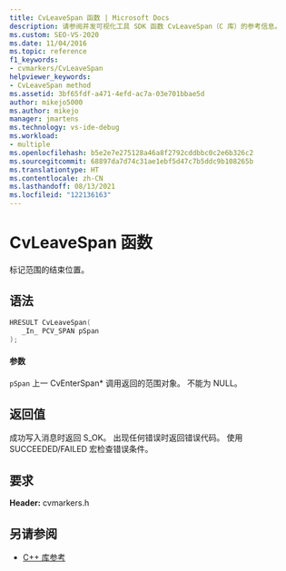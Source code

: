 ```yaml
---
title: CvLeaveSpan 函数 | Microsoft Docs
description: 请参阅并发可视化工具 SDK 函数 CvLeaveSpan（C 库）的参考信息。
ms.custom: SEO-VS-2020
ms.date: 11/04/2016
ms.topic: reference
f1_keywords:
- cvmarkers/CvLeaveSpan
helpviewer_keywords:
- CvLeaveSpan method
ms.assetid: 3bf65fdf-a471-4efd-ac7a-03e701bbae5d
author: mikejo5000
ms.author: mikejo
manager: jmartens
ms.technology: vs-ide-debug
ms.workload:
- multiple
ms.openlocfilehash: b5e2e7e275128a46a8f2792cddbbc0c2e6b326c2
ms.sourcegitcommit: 68897da7d74c31ae1ebf5d47c7b5ddc9b108265b
ms.translationtype: HT
ms.contentlocale: zh-CN
ms.lasthandoff: 08/13/2021
ms.locfileid: "122136163"
---
```

# <a name="cvleavespan-function"></a>CvLeaveSpan 函数
标记范围的结束位置。

## <a name="syntax"></a>语法

```C
HRESULT CvLeaveSpan(
   _In_ PCV_SPAN pSpan
);
```

#### <a name="parameters"></a>参数
 `pSpan` 上一 CvEnterSpan* 调用返回的范围对象。 不能为 NULL。

## <a name="return-value"></a>返回值
 成功写入消息时返回 S_OK。 出现任何错误时返回错误代码。 使用 SUCCEEDED/FAILED 宏检查错误条件。

## <a name="requirements"></a>要求
 **Header:** cvmarkers.h

## <a name="see-also"></a>另请参阅
- [C++ 库参考](../profiling/cpp-library-reference.md)